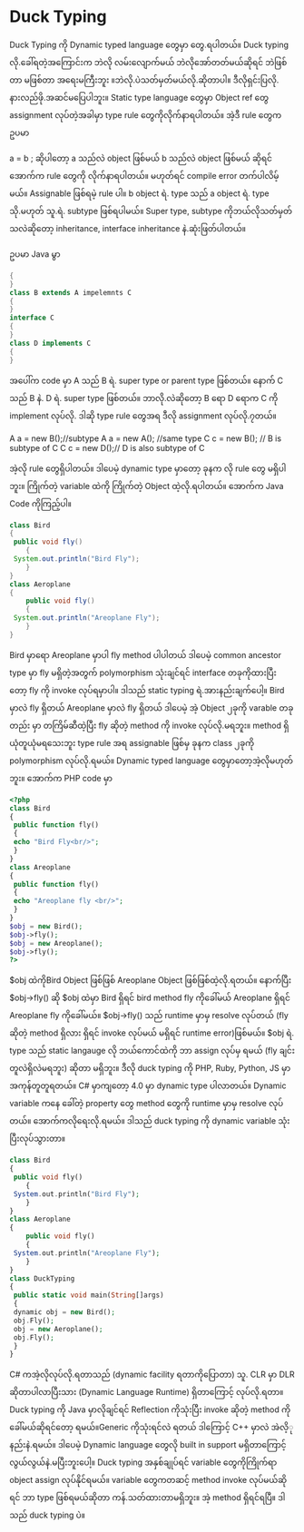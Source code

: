 # Duck Typing

Duck Typing ကို Dynamic typed language တွေမှာ တွေ.ရပါတယ်။ Duck typing လို.ခေါ်ရတဲ့အကြောင်းက ဘဲလို လမ်းလျောက်မယ် ဘဲလိုအော်တတ်မယ်ဆိုရင် ဘဲဖြစ်တာ မဖြစ်တာ အရေးမကြီးဘူး ။ဘဲလို.ပဲသတ်မှတ်မယ်လို.ဆိုတာပါ။ ဒီလိုရှင်းပြလို. နားလည်ဖို.အဆင်မပြေပါဘူး။
Static type language တွေမှာ Object ref တွေ assignment လုပ်တဲ့အခါမှာ type rule တွေကိုလိုက်နာရပါတယ်။ အဲ့ဒီ rule တွေက ဥပမာ

a = b ;
ဆိုပါတော့ a သည်လဲ object ဖြစ်မယ် b သည်လဲ object ဖြစ်မယ် ဆိုရင် အောက်က rule တွေကို လိုက်နာရပါတယ်။ မဟုတ်ရင် compile error တက်ပါလိမ့်မယ်။ Assignable ဖြစ်ရမဲ့ rule ပါ။
b object ရဲ. type သည် a object ရဲ. type သို.မဟုတ် သူ.ရဲ. subtype ဖြစ်ရပါမယ်။
Super type, subtype ကိုဘယ်လိုသတ်မှတ်သလဲဆိုတော့ inheritance, interface inheritance နဲ.ဆုံးဖြတ်ပါတယ်။

ဥပမာ Java မွာ
```java class A
{
}
class B extends A impelemnts C
{
}
interface C
{
}
class D implements C
{
}
```

အပေါ်က code မှာ A သည် B ရဲ. super type or parent type ဖြစ်တယ်။ နောက် C သည် B နဲ. D ရဲ. super type ဖြစ်တယ်။ ဘာလို.လဲဆိုတော့ B ရော D ရောက C ကို implement လုပ်လို.
ဒါဆို type rule တွေအရ ဒီလို assignment လုပ်လို.၇တယ်။

A a = new B();//subtype
A a = new A(); //same type
C c = new B(); // B is subtype of C
C c = new D();// D is also subtype of C

အဲ့လို rule တွေရှိပါတယ်။
ဒါပေမဲ့ dynamic type မှာတော့ ခုနက လို rule တွေ မရှိပါဘူး။ ကြိုက်တဲ့ variable ထဲကို ကြိုက်တဲ့ Object ထဲ့လို.ရပါတယ်။
 အောက်က Java Code ကိုကြည့်ပါ။
```java
class Bird
{
 public void fly()
    {
 System.out.println("Bird Fly");
    }
}
class Aeroplane
{
    public void fly()
    {
 System.out.println("Areoplane Fly");
    }
}
```

Bird မှာရော Areoplane မှာပါ fly method ပါပါတယ် ဒါပေမဲ့ common ancestor type မှာ fly မရှိတဲ့အတွက် polymorphism သုံးချင်ရင် interface တခုကိုထားပြီး တော့ fly ကို invoke လုပ်ရမှာပါ။ ဒါသည် static typing ရဲ.အားနည်းချက်ပေါ့။ Bird မှာလဲ fly ရှိတယ် Areoplane မှာလဲ fly ရှိတယ် ဒါပေမဲ့ အဲ့ Object ၂ခုကို varable တခုတည်း မှာ တကြိမ်ဆီထဲ့ပြီး fly ဆိုတဲ့ method ကို invoke လုပ်လို.မရဘူး။ method ရှိယုံတူယုံမရသေးဘူး type rule အရ assignable ဖြစ်မှ ခုနက class ၂ခုကို polymorphism လုပ်လို.ရမယ်။
Dynamic typed language တွေမှာတော့အဲ့လိုမဟုတ်ဘူး။ အောက်က PHP code မှာ

```php 
<?php
class Bird
{
 public function fly()
 {
 echo "Bird Fly<br/>";
 }
}
class Areoplane
{
 public function fly()
 {
 echo "Areoplane fly <br/>";
 }
}
$obj = new Bird();
$obj->fly();
$obj = new Areoplane();
$obj->fly();
?>
```

$obj ထဲကိုBird Object ဖြစ်ဖြစ် Areoplane Object ဖြစ်ဖြစ်ထဲ့လို.ရတယ်။ နောက်ပြီး $obj->fly() ဆို $obj ထဲမှာ Bird ရှိရင် bird method fly ကိုခေါ်မယ် Areoplane ရှိရင် Areoplane fly ကိုခေါ်မယ်။
$obj->fly() သည် runtime မှာမှ resolve လုပ်တယ် (fly ဆိုတဲ့ method ရှိလား ရှိရင် invoke လုပ်မယ် မရှိရင် runtime error)ဖြစ်မယ်။ $obj ရဲ. type သည် static langauge လို ဘယ်ကောင်ထဲကို ဘာ assign လုပ်မှ ရမယ် (fly ချင်းတူလဲရှိလဲမရဘူး) ဆိုတာ မရှိဘူး။ ဒီလို duck typing ကို PHP, Ruby, Python, JS မှာအကုန်တူတူရတယ်။
C# မှာကျတော့ 4.0 မှာ dynamic type ပါလာတယ်။ Dynamic variable ကနေ ခေါ်တဲ့ property တွေ method တွေကို runtime မှာမှ resolve လုပ်တယ်။ အောက်ကလိုရေးလို.ရမယ်။ ဒါသည် duck typing ကို dynamic variable သုံးပြီးလုပ်သွားတာ။

```php
class Bird
{
 public void fly()
    {
 System.out.println("Bird Fly");
    }
}
class Aeroplane
{
    public void fly()
    {
 System.out.println("Areoplane Fly");
    }
}
class DuckTyping
{
 public static void main(String[]args)
 {
 dynamic obj = new Bird();
 obj.Fly();
 obj = new Aeroplane();
 obj.Fly();
 }
}
```

C# ကအဲ့လိုလုပ်လို.ရတာသည် (dynamic facility ရတာကိုပြောတာ) သူ. CLR မှာ DLR ဆိုတာပါလာပြီးသား (Dynamic Language Runtime) ရှိတာကြောင့် လုပ်လို.ရတာ။ Duck  typing ကို Java မှာလိုချင်ရင် Reflection ကိုသုံးပြီး invoke ဆိုတဲ့ method ကိုခေါ်မယ်ဆိုရင်တော့ ရမယ်။Generic ကိုသုံးရင်လဲ ရတယ် ဒါကြောင့် C++ မှာလဲ အဲလိ့ုနည်းနဲ.ရမယ်။ ဒါပေမဲ့ Dynamic language တွေလို built in support မရှိတာကြောင့် လွယ်လွယ်နဲ.မပြီးဘူးပေါ့။
Duck typing အနှစ်ချုပ်ရင် variable တွေကိုကြိုက်ရာ object assign လုပ်နိုင်ရမယ်။ variable တွေကတဆင့် method invoke လုပ်မယ်ဆိုရင် ဘာ type ဖြစ်ရမယ်ဆိုတာ ကန်.သတ်ထားတာမရှိဘူး။ အဲ့ method ရှိရင်ရပြီ။ ဒါသည် duck typing ပဲ။
